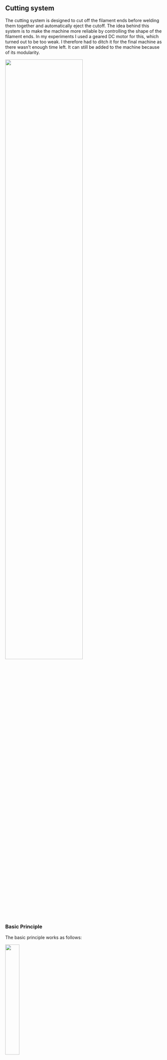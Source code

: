 ## Cutting system


The cutting system is designed to cut off the filament ends before welding them together and automatically eject the cutoff. The idea behind this system is to make the machine more reliable by controlling the shape of the filament ends. In my experiments I used a geared DC motor for this, which turned out to be too weak. I therefore had to ditch it for the final machine as there wasn’t enough time left. It can still be added to the machine because of its modularity.

<img src="https://github.com/Pierro55/REuse-Automatic-Filament-Welding-Machine/blob/main/Cutting%20Sytsem/Images/Bill%20of%20materials.PNG" width=70% height=70%>


### Basic Principle
The basic principle works as follows:

<img src="https://github.com/Pierro55/REuse-Automatic-Filament-Welding-Machine/blob/main/Cutting%20Sytsem/Images/Cutting%20system%20basic%20principle.png" width=30% height=30%>

The purple gear is connected to the motor. This gear moves the left brown arm through a rag pinion mechanism down and the right one up (and vice versa if the motor rotates the other direction). Both arms have a wedge (wig in Dutch) mounted in the middle. As the arms move closer to each other the wedge cuts off filament which sits in the hole between the two arms.
The automatic ejection happens on the outside of the cutting system. As the motor moves the mechanism, a second mechanism, which is directly coupled with the motor shaft, moves two outputs. One is for the cutoff and the second one is for the to be welded filament. 

<img src="https://github.com/Pierro55/REuse-Automatic-Filament-Welding-Machine/blob/main/Cutting%20Sytsem/Images/Cutting%20automation%20principle.png" width=70% height=70%>


Some rl photos

<img src="https://github.com/Pierro55/REuse-Automatic-Filament-Welding-Machine/blob/main/Cutting%20Sytsem/Images/IMG_20200524_174547.jpg" width=40% height=40%>
<img src="https://github.com/Pierro55/REuse-Automatic-Filament-Welding-Machine/blob/main/Cutting%20Sytsem/Images/IMG_20200526_140141.jpg" width=40% height=40%>
